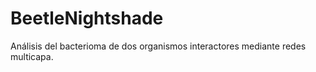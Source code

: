 # BeetleNightshade
Análisis del bacterioma de dos organismos interactores mediante redes multicapa.
